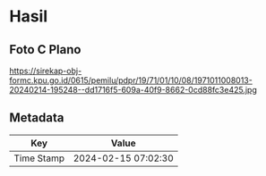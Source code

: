 # Hasil

## Foto C Plano

https://sirekap-obj-formc.kpu.go.id/0615/pemilu/pdpr/19/71/01/10/08/1971011008013-20240214-195248--dd1716f5-609a-40f9-8662-0cd88fc3e425.jpg


## Metadata

| Key        | Value               |
| ---------- | ------------------- |
| Time Stamp | 2024-02-15 07:02:30 |



